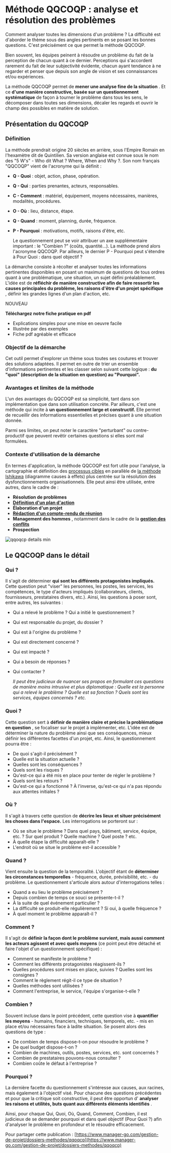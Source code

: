 # Méthode QQCOQP : analyse et résolution des problèmes

Comment analyser toutes les dimensions d'un problème ? La difficulté est d'aborder le thème sous des angles pertinents en se posant les bonnes questions. C'est précisément ce que permet la méthode QQCOQP.

Bien souvent, les équipes peinent à résoudre un problème du fait de la perception de chacun quant à ce dernier. Perceptions qui s'accordent rarement du fait de leur subjectivité évidente, chacun ayant tendance à ne regarder et penser que depuis son angle de vision et ses connaissances et/ou expériences.

La méthode QQCOQP permet de **mener une analyse fine de la situation** . Et ce **d'une manière constructive, basée sur un questionnement systématique** de façon à tourner le problème dans tous les sens, le décomposer dans toutes ses dimensions, décaler les regards et ouvrir le champ des possibles en matière de solution.

## Présentation du QQCOQP

### Définition

La méthode prendrait origine 20 siècles en arrière, sous l'Empire Romain en l'hexamètre dit de Quintilien. Sa version anglaise est connue sous le nom des "5 W's" - Who dit What ? Where, When and Why ?. Son nom français "QQCOQP" vient de l'acronyme qui la définit : 

*  **Q - Quoi** : objet, action, phase, opération.
*  **Q - Qui** : parties prenantes, acteurs, responsables.
* **C - Comment** : matériel, équipement, moyens nécessaires, manières, modalités, procédures.
*  **O - Où** : lieu, distance, étape.
*  **Q - Quand** : moment, planning, durée, fréquence.
*  **P - Pourquoi** : motivations, motifs, raisons d'être, etc.

     Le questionnement peut se voir attribuer un axe supplémentaire important : le "Combien ?" \(coûts, quantité...\). La méthode prend alors l'acronyme QQCOQP. Par ailleurs, le dernier P - Pourquoi peut s'étendre à Pour Quoi : dans quel objectif ?

La démarche consiste à récolter et analyser toutes les informations pertinentes disponibles en posant un maximum de questions de tous ordres quant à une problématique, une situation, un sujet défini préalablement. L'idée est de **réfléchir de manière constructive afin de faire ressortir les causes principales du problème, les raisons d'être d'un projet spécifique** , définir les grandes lignes d'un plan d'action, etc. 

NOUVEAU

 **Téléchargez notre fiche pratique en pdf**

*  Explications simples pour une mise en oeuvre facile
*  Illustrée par des exemples
*  Fiche pdf agréable et efficace

### Objectif de la démarche

Cet outil permet d'explorer un thème sous toutes ses coutures et trouver des solutions adaptées. Il permet en outre de trier un ensemble d'informations pertinentes et les classer selon suivant cette logique : **du "quoi" \(description de la situation en question\) au "Pourquoi".**

### Avantages et limites de la méthode

L'un des avantages du QQCOQP est sa simplicité, tant dans son implémentation que dans son utilisation concrète. Par ailleurs, c'est une méthode qui incite à **un questionnement large et constructif.** Elle permet de recueillir des informations essentielles et précises quant à une situation donnée.

Parmi ses limites, on peut noter le caractère "perturbant" ou contre-productif que peuvent revêtir certaines questions si elles sont mal formulées.

### Contexte d'utilisation de la démarche

En termes d'application, la méthode QQCOQP est fort utile pour l'analyse, la cartographie et définition des  [processus cibles](https://www.manager-go.com/organisation-entreprise/gestion-des-processus.htm) en parallèle de [la méthode Ishikawa](https://www.manager-go.com/gestion-de-projet/dossiers-methodes/ishikawa-5m) \(diagramme causes à effets\) plus centrée sur la résolution des dysfonctionnements organisationnels. Elle peut ainsi être utilisée, entre autres, dans le cadre de :

*  **Résolution de problèmes**
*  [**Définition d'un plan d'action**](https://www.manager-go.com/gestion-de-projet/dossiers-methodes/batir-un-plan-daction)
*  **Élaboration d'un projet** 
*  [**Rédaction d'un compte-rendu de réunion**](https://www.manager-go.com/gestion-de-projet/rapport-reunion.htm)
*  **Management des hommes** , notamment dans le cadre de la [**gestion des conflits** ](https://www.manager-go.com/management/gestion-de-conflits.htm)
*  **Prospection**

![qqoqcp details min](https://www.manager-go.com/assets/Uploads/qqoqcp-details-min.png)

## Le QQCOQP dans le détail

### Qui ?

Il s'agit de déterminer **qui sont les différents protagonistes impliqués.** Cette question peut "viser" les personnes, les postes, les services, les compétences, le type d'acteurs impliqués \(collaborateurs, clients, fournisseurs, prestataires divers, etc.\). Ainsi, les questions à poser sont, entre autres, les suivantes :

*  Qui a relevé le problème ? Qui a initié le questionnement ?
*  Qui est responsable du projet, du dossier ?
*  Qui est à l'origine du problème ?
*  Qui est directement concerné ?
*  Qui est impacté ?
*  Qui a besoin de réponses ?
*  Qui contacter ?

     _Il peut être judicieux de nuancer ses propos en formulant ces questions de manière moins intrusive et plus diplomatique : Quelle est la personne qui a relevé le problème ? Quelle est sa fonction ? Quels sont les services, équipes concernés ? etc._

### Quoi ?

Cette question sert à **définir de manière claire et précise la problématique en question** , se focaliser sur le projet à implémenter, etc. L'idée est de déterminer la nature du problème ainsi que ses conséquences, mieux définir les différentes facettes d'un projet, etc. Ainsi, le questionnement pourra être :

*  De quoi s'agit-il précisément ?
*  Quelle est la situation actuelle ?
*  Quelles sont les conséquences ?
*  Quels sont les risques ?
*  Qu'est-ce qui a été mis en place pour tenter de régler le problème ?
*  Quels sont les retours ?
*  Qu'est-ce qui a fonctionné ? À l'inverse, qu'est-ce qui n'a pas répondu aux attentes initiales ?

### Où ?

Il s'agit à travers cette question de **décrire les lieux et situer précisément les choses dans l'espace.** Les interrogations se porteront sur : 

*  Où se situe le problème ? Dans quel pays, bâtiment, service, équipe, etc. ? Sur quel produit ? Quelle machine ? Quel poste ? etc.
*  À quelle étape la difficulté apparaît-elle ? 
*  L'endroit où se situe le problème est-il accessible ?

### Quand ?

Vient ensuite la question de la temporalité. L'objectif étant de **déterminer les circonstances temporelles** - fréquence, durée, prévisibilité, etc. - du problème. Le questionnement s'articule alors autour d'interrogations telles :

*  Quand a eu lieu le problème précisément ?
*  Depuis combien de temps ce souci se présente-t-il ?
*  À la suite de quel événement particulier ?
*  La difficulté se produit-elle régulièrement ? Si oui, à quelle fréquence ?
*  À quel moment le problème apparaît-il ?

### Comment ?

Il s'agit de **définir la façon dont le problème survient, mais aussi comment les acteurs agissent et avec quels moyens** \(ce point peut être détaché et faire l'objet d'un questionnement spécifique\) :

*  Comment se manifeste le problème ?
*  Comment les différents protagonistes réagissent-ils ?
*  Quelles procédures sont mises en place, suivies ? Quelles sont les consignes ?
*  Comment le règlement régit-il ce type de situation ?
*  Quelles méthodes sont utilisées ?
*  Comment l'entreprise, le service, l'équipe s'organise-t-elle ?

### Combien ?

Souvent incluse dans le point précédent, cette question vise à **quantifier les moyens** - humains, financiers, techniques, temporels, etc. - mis en place et/ou nécessaires face à ladite situation. Se posent alors des questions de type : 

*  De combien de temps dispose-t-on pour résoudre le problème ?
*  De quel budget dispose-t-on ?
*  Combien de machines, outils, postes, services, etc. sont concernés ?
*  Combien de prestataires pouvons-nous consulter ?
*  Combien coûte le défaut à l'entreprise ?

### Pourquoi ?

La dernière facette du questionnement s'intéresse aux causes, aux racines, mais également à l'objectif visé. Pour chacune des questions précédentes et pour que la critique soit constructive, il peut être opportun d' **analyser les raisons et utilités, buts quant aux différents éléments identifiés** . 

Ainsi, pour chaque Qui, Quoi, Où, Quand, Comment, Combien, il est judicieux de se demander pourquoi et dans quel objectif \(Pour Quoi ?\) afin d'analyser le problème en profondeur et le résoudre efficacement.

 Pour partager cette publication : [https://www.manager-go.com/gestion-de-projet/dossiers-methodes/qqoqcp](https://www.manager-go.com/gestion-de-projet/dossiers-methodes/qqoqcp)

